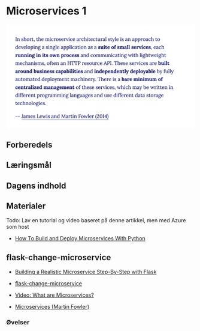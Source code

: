 
# Microservices 1

![](_static/img/microsevices_quote.png)

## Forberedels
## Læringsmål

## Dagens indhold
## Materialer
Todo: Lav en tutorial og video baseret på denne artikkel, men med Azure som host
* [How To Build and Deploy Microservices With Python](https://kinsta.com/blog/python-microservices/)

## flask-change-microservice

* [Building a Realistic Microservice Step-By-Step with Flask](https://www.youtube.com/watch?v=QauGyIdGiNc)
* [flask-change-microservice](https://github.com/noahgift/flask-change-microservice/tree/main)



* [Video: What are Microservices?](https://www.youtube.com/watch?v=CdBtNQZH8a4)
* [Microservices (Martin Fowler)](https://martinfowler.com/articles/microservices.html)

<!-- * [Video: Microservices • Martin Fowler • GOTO 2014](https://www.youtube.com/watch?v=wgdBVIX9ifA)-->


### Øvelser




